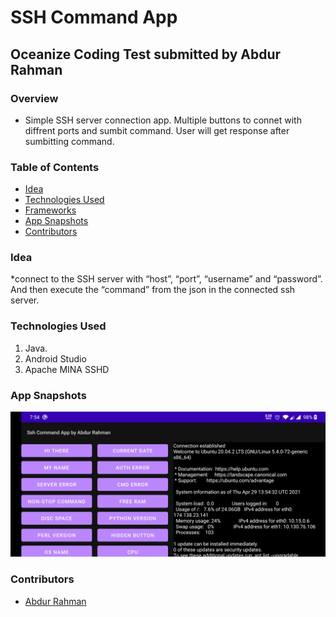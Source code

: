 # SSH Command App
## Oceanize Coding Test submitted by Abdur Rahman

### Overview
* Simple SSH server connection app. Multiple buttons to connet with diffrent ports and sumbit command. User will get response after sumbitting command.


### Table of Contents
* [Idea](#idea)
* [Technologies Used](#technologies-used)
* [Frameworks](#frameworks)
* [App Snapshots](#app-snapshots)
* [Contributors](#contributors)

### Idea
*connect to the SSH server with “host”, “port”, “username” and “password”. And then execute the “command” from the json in the connected ssh server.

### Technologies Used
1. Java.
2. Android Studio
3. Apache MINA SSHD

### App Snapshots
![Features snapshot 1](https://github.com/abdurdp/SshCommadApp/blob/master/App_Snapshots/feature_set1.jpg?raw=true "Title")

### Contributors
* [Abdur Rahman](https://github.com/abdurdp)


